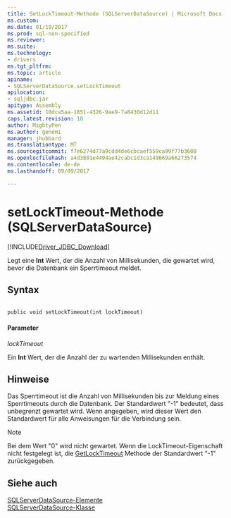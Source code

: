 ```yaml
---
title: SetLockTimeout-Methode (SQLServerDataSource) | Microsoft Docs
ms.custom: 
ms.date: 01/19/2017
ms.prod: sql-non-specified
ms.reviewer: 
ms.suite: 
ms.technology:
- drivers
ms.tgt_pltfrm: 
ms.topic: article
apiname:
- SQLServerDataSource.setLockTimeout
apilocation:
- sqljdbc.jar
apitype: Assembly
ms.assetid: 10dca5aa-1851-4326-9ae9-7a8430d12d11
caps.latest.revision: 10
author: MightyPen
ms.author: genemi
manager: jhubbard
ms.translationtype: MT
ms.sourcegitcommit: f7e6274d77a9cdd4de6cbcaef559ca99f77b3608
ms.openlocfilehash: a4d3801e4494ae42cabc1d3ca149669a66273574
ms.contentlocale: de-de
ms.lasthandoff: 09/09/2017

---
```

# <a name="setlocktimeout-method-sqlserverdatasource"></a>setLockTimeout-Methode (SQLServerDataSource)
[!INCLUDE[Driver_JDBC_Download](../../../includes/driver_jdbc_download.md)]

  Legt eine **Int** Wert, der die Anzahl von Millisekunden, die gewartet wird, bevor die Datenbank ein Sperrtimeout meldet.  
  
## <a name="syntax"></a>Syntax  
  
```  
  
public void setLockTimeout(int lockTimeout)  
```  
  
#### <a name="parameters"></a>Parameter  
 *lockTimeout*  
  
 Ein **Int** Wert, der die Anzahl der zu wartenden Millisekunden enthält.  
  
## <a name="remarks"></a>Hinweise  
 Das Sperrtimeout ist die Anzahl von Millisekunden bis zur Meldung eines Sperrtimeouts durch die Datenbank. Der Standardwert "-1" bedeutet, dass unbegrenzt gewartet wird. Wenn angegeben, wird dieser Wert den Standardwert für alle Anweisungen für die Verbindung sein.  
  
> [!NOTE]  
>  Bei dem Wert "0" wird nicht gewartet. Wenn die LockTimeout-Eigenschaft nicht festgelegt ist, die [GetLockTimeout](../../../connect/jdbc/reference/getlocktimeout-method-sqlserverdatasource.md) Methode der Standardwert "-1" zurückgegeben.  
  
## <a name="see-also"></a>Siehe auch  
 [SQLServerDataSource-Elemente](../../../connect/jdbc/reference/sqlserverdatasource-members.md)   
 [SQLServerDataSource-Klasse](../../../connect/jdbc/reference/sqlserverdatasource-class.md)  
  
  
